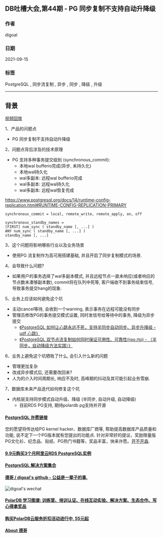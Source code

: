 ## DB吐槽大会,第44期 - PG 同步复制不支持自动升降级  
  
### 作者  
digoal  
  
### 日期  
2021-09-15  
  
### 标签  
PostgreSQL , 同步流复制 , 异步 , 同步 , 降级 , 升级   
  
----  
  
## 背景  
[视频回放](https://www.bilibili.com/video/BV1g44y1x7gj/)  
  
1、产品的问题点  
- PG 同步复制不支持自动升降级  
  
2、问题点背后涉及的技术原理  
- PG 支持多种事务提交级别 (synchronous_commit):  
    - 本地wal bufferio完成(异步, 未持久化)  
    - 本地wal持久化  
    - wal多副本: 远程wal bufferio完成  
    - wal多副本: 远程wal持久化  
    - wal多副本: 远程wal恢复完成  
  
https://www.postgresql.org/docs/14/runtime-config-replication.html#RUNTIME-CONFIG-REPLICATION-PRIMARY  
```  
synchronous_commit = local, remote_write, remote_apply, on, off  
  
synchronous_standby_names =   
[FIRST] num_sync ( standby_name [, ...] )  
ANY num_sync ( standby_name [, ...] )  
standby_name [, ...]  
```  
  
3、这个问题将影响哪些行业以及业务场景  
- 使用PG 流复制作为高可用搭建基础, 并且开启了同步复制模式的场景.  
  
4、会导致什么问题?  
- 如果用户的事务选择了wal多副本模式, 并且远程节点一直未响应(或者响应的节点数未凑够副本数), commit将在队列中死等, 客户端收不到事务结束信号, 导致事务提交hang的现象.   
  
5、业务上应该如何避免这个坑  
- 主动cancel等待, 会收到一个warning, 表示事务在远程可能没有同步  
- 管理员修改PG的事务提交模式设置, 同时发信号给等待中的事务, 降级为异步提交  
    - [《PostgreSQL 如何让心跳永远不死，支持半同步自动同步、异步升降级 - udf 心跳》](../201901/20190130_01.md)    
    - [《PostgreSQL 双节点流复制如何同时保证可用性、可靠性(rpo,rto) - （半同步，自动降级方法实践）》](../201901/20190127_01.md)    
  
6、业务上避免这个坑牺牲了什么, 会引入什么新的问题  
- 管理更加复杂  
- 改成异步模式后, 还需要改回来?   
- 人为的介入时间周期长, 响应不及时, 高峰期的抖动及其可能引起业务雪崩.   
  
7、数据库未来产品迭代如何修复这个坑  
- 内核层支持同步模式自动升级、降级 (半同步, 自动升级, 自动降级)   
    - 目前RDS PG支持, 期待polardb pg支持并开源  
  
  
  
#### [PostgreSQL 许愿链接](https://github.com/digoal/blog/issues/76 "269ac3d1c492e938c0191101c7238216")
您的愿望将传达给PG kernel hacker、数据库厂商等, 帮助提高数据库产品质量和功能, 说不定下一个PG版本就有您提出的功能点. 针对非常好的提议，奖励限量版PG文化衫、纪念品、贴纸、PG热门书籍等，奖品丰富，快来许愿。[开不开森](https://github.com/digoal/blog/issues/76 "269ac3d1c492e938c0191101c7238216").  
  
  
#### [9.9元购买3个月阿里云RDS PostgreSQL实例](https://www.aliyun.com/database/postgresqlactivity "57258f76c37864c6e6d23383d05714ea")
  
  
#### [PostgreSQL 解决方案集合](https://yq.aliyun.com/topic/118 "40cff096e9ed7122c512b35d8561d9c8")
  
  
#### [德哥 / digoal's github - 公益是一辈子的事.](https://github.com/digoal/blog/blob/master/README.md "22709685feb7cab07d30f30387f0a9ae")
  
  
![digoal's wechat](../pic/digoal_weixin.jpg "f7ad92eeba24523fd47a6e1a0e691b59")
  
  
#### [PolarDB 学习图谱: 训练营、培训认证、在线互动实验、解决方案、生态合作、写心得拿奖品](https://www.aliyun.com/database/openpolardb/activity "8642f60e04ed0c814bf9cb9677976bd4")
  
  
#### [购买PolarDB云服务折扣活动进行中, 55元起](https://www.aliyun.com/activity/new/polardb-yunparter?userCode=bsb3t4al "e0495c413bedacabb75ff1e880be465a")
  
  
#### [About 德哥](https://github.com/digoal/blog/blob/master/me/readme.md "a37735981e7704886ffd590565582dd0")
  
